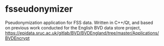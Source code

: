 # fsseudonymizer

Pseudonymization application for FSS data.  Written in C++/Qt, and based on previous work conducted for the English BVD data store project, https://epidata.sruc.ac.uk/gitlab/BVD/BVDEngland/tree/master/Applications/BVDEncrypt